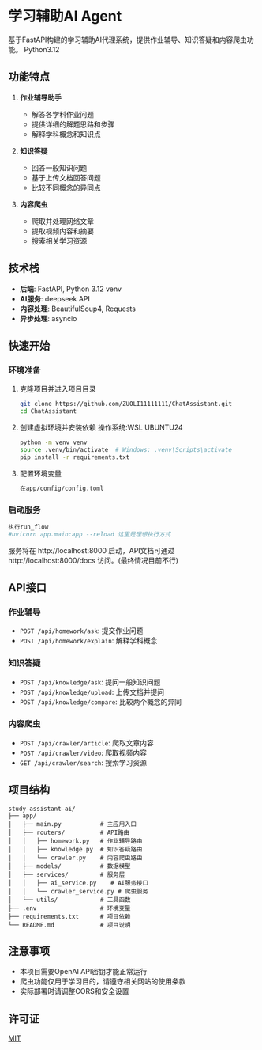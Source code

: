# 学习辅助AI Agent

基于FastAPI构建的学习辅助AI代理系统，提供作业辅导、知识答疑和内容爬虫功能。
Python3.12

## 功能特点

1. **作业辅导助手**
   - 解答各学科作业问题
   - 提供详细的解题思路和步骤
   - 解释学科概念和知识点

2. **知识答疑**
   - 回答一般知识问题
   - 基于上传文档回答问题
   - 比较不同概念的异同点

3. **内容爬虫**
   - 爬取并处理网络文章
   - 提取视频内容和摘要
   - 搜索相关学习资源

## 技术栈

- **后端**: FastAPI, Python 3.12 venv
- **AI服务**: deepseek API
- **内容处理**: BeautifulSoup4, Requests
- **异步处理**: asyncio

## 快速开始

### 环境准备

1. 克隆项目并进入项目目录
   ```bash
   git clone https://github.com/ZUOLI11111111/ChatAssistant.git
   cd ChatAssistant
   ```

2. 创建虚拟环境并安装依赖 操作系统:WSL UBUNTU24
   ```bash
   python -m venv venv
   source .venv/bin/activate  # Windows: .venv\Scripts\activate
   pip install -r requirements.txt
   ```

3. 配置环境变量
   ```bash
   在app/config/config.toml
   ```

### 启动服务

```bash
执行run_flow
#uvicorn app.main:app --reload 这里是理想执行方式
```

服务将在 http://localhost:8000 启动，API文档可通过 http://localhost:8000/docs 访问。(最终情况目前不行)

## API接口

### 作业辅导

- `POST /api/homework/ask`: 提交作业问题
- `POST /api/homework/explain`: 解释学科概念

### 知识答疑

- `POST /api/knowledge/ask`: 提问一般知识问题
- `POST /api/knowledge/upload`: 上传文档并提问
- `POST /api/knowledge/compare`: 比较两个概念的异同

### 内容爬虫

- `POST /api/crawler/article`: 爬取文章内容
- `POST /api/crawler/video`: 爬取视频内容
- `GET /api/crawler/search`: 搜索学习资源

## 项目结构

```
study-assistant-ai/
├── app/
│   ├── main.py           # 主应用入口
│   ├── routers/          # API路由
│   │   ├── homework.py   # 作业辅导路由
│   │   ├── knowledge.py  # 知识答疑路由
│   │   └── crawler.py    # 内容爬虫路由
│   ├── models/           # 数据模型
│   ├── services/         # 服务层
│   │   ├── ai_service.py    # AI服务接口
│   │   └── crawler_service.py # 爬虫服务
│   └── utils/            # 工具函数
├── .env                  # 环境变量
├── requirements.txt      # 项目依赖
└── README.md             # 项目说明
```

## 注意事项

- 本项目需要OpenAI API密钥才能正常运行
- 爬虫功能仅用于学习目的，请遵守相关网站的使用条款
- 实际部署时请调整CORS和安全设置

## 许可证

[MIT](LICENSE)

